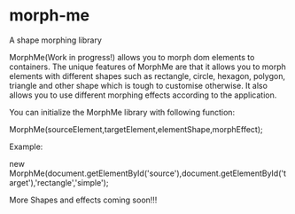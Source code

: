 # morph-me
A shape morphing library

MorphMe(Work in progress!) allows you to morph dom elements to containers. The unique features of MorphMe are that it allows you to morph elements with different shapes such as rectangle, circle, hexagon, polygon, triangle and other shape which is tough to customise otherwise. It also allows you to use different morphing effects according to the application.

You can initialize the MorphMe library with following function:

MorphMe(sourceElement,targetElement,elementShape,morphEffect);

Example:

<bold>
new MorphMe(document.getElementById('source'),document.getElementById('target'),'rectangle','simple');
</bold>

More Shapes and effects coming soon!!!